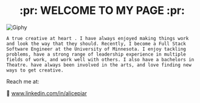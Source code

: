 <h1 align="center"> :pr: WELCOME TO MY PAGE :pr: </h1>

![Giphy](images/ALICE.gif)

```
A true creative at heart . I have always enjoyed making things work
and look the way that they should. Recently, I become a Full Stack Software Engineer at the University of Minnesota. I enjoy tackling problems, have a strong range of leadership experience in multiple fields of work, and work well with others. I also have a bachelors in Theatre. have always been involved in the arts, and love finding new ways to get creative.
```

Reach me at:

:email: www.linkedin.com/in/alicepiar

<!--


Here are some ideas to get you started:

- 🔭 I’m currently working on ...
- 🌱 I’m currently learning ...
- 👯 I’m looking to collaborate on ...
- 🤔 I’m looking for help with ...
- 💬 Ask me about ...
- 📫 How to reach me: ...
- 😄 Pronouns: ...
- ⚡ Fun fact: ...
-->
